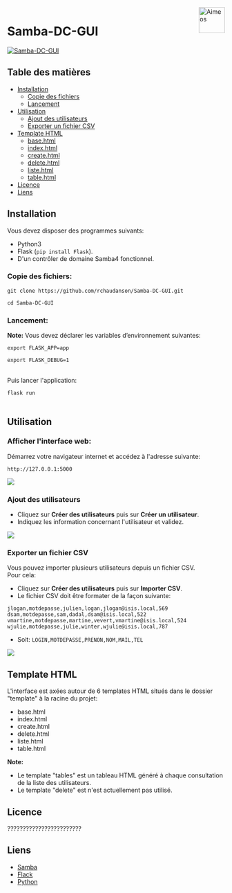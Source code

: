 <a>
    <img src="https://dev.tranquil.it/samba/fr/doc/_images/Samba.png" title="Aimeos" align="right" height="60" />
</a>

# Samba-DC-GUI 

[![Samba-DC-GUI](http://www.linux-migration.fr/Cap0.png)](http://https://www.samba.org//)

## Table des matières

- [Installation](#installation)
    - [Copie des fichiers](#copie-des-fichiers)
    - [Lancement](#lancement)
- [Utilisation](#utilisation)
    - [Ajout des utilisateurs](#adduser)
    - [Exporter un fichier CSV](#exportusers)
- [Template HTML](#template)
    - [base.html](#template-base)
    - [index.html](#template-index)
    - [create.html](#template-create)
    - [delete.html](#template-delete)
    - [liste.html](#template-liste)
    - [table.html](#template-table)
- [Licence](#licence)
- [Liens](#liens)

## Installation

Vous devez disposer des programmes suivants:

- Python3
- Flask (`pip install Flask`).
- D'un contrôler de domaine Samba4 fonctionnel.

### Copie des fichiers:

`git clone https://github.com/rchaudanson/Samba-DC-GUI.git`

`cd Samba-DC-GUI`




### Lancement:

**Note:**  Vous devez déclarer les variables d’environnement suivantes:

`export FLASK_APP=app`

`export FLASK_DEBUG=1`
<br><br>

Puis lancer l'application:

`flask run`
<br><br>



## Utilisation

### Afficher l'interface web:

Démarrez votre navigateur internet et accédez à l'adresse suivante:

`http://127.0.0.1:5000`

![ ](http://www.linux-migration.fr/Cap2.png)

### Ajout des utilisateurs

* Cliquez sur **Créer des utilisateurs** puis sur **Créer un utilisateur**.
* Indiquez les information concernant l'utilisateur et validez.

![ ](http://www.linux-migration.fr/Cap5.png)



### Exporter un fichier CSV

Vous pouvez importer plusieurs utilisateurs depuis un fichier CSV.<br>
Pour cela:

* Cliquez sur **Créer des utilisateurs** puis sur **Importer CSV**.
* Le fichier CSV doit être formater de la façon suivante:

```
jlogan,motdepasse,julien,logan,jlogan@isis.local,569
dsam,motdepasse,sam,dadal,dsam@isis.local,522
vmartine,motdepasse,martine,vevert,vmartine@isis.local,524
wjulie,motdepasse,julie,winter,wjulie@isis.local,787
```

* Soit:
`LOGIN,MOTDEPASSE,PRENON,NOM,MAIL,TEL`

![ ](http://www.linux-migration.fr/Cap4.png)



## Template HTML

L'interface est axées autour de 6 templates HTML situés dans le dossier "template" à la racine du projet:  

* base.html
* index.html
* create.html
* delete.html
* liste.html
* table.html


**Note:** 

* Le template "tables" est un tableau HTML généré à chaque consultation de la liste des utilisateurs. 
* Le template "delete" est n'est actuellement pas utilisé.




## Licence

????????????????????????

## Liens

* [Samba](https://www.samba.org/)
* [Flack](https://flask.palletsprojects.com/)
* [Python](https://www.python.org/)
